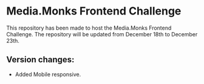 # Media.Monks Frontend Challenge

This repository has been made to host the Media.Monks Frontend Challenge. The repository will be updated from December 18th to December 23th.

## Version changes:

- Added Mobile responsive.